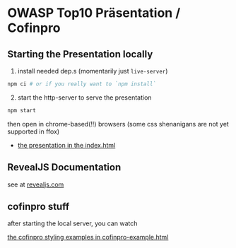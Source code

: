 # OWASP Top10 Präsentation / Cofinpro

## Starting the Presentation locally

1. install needed dep.s (momentarily just `live-server`)
  ```bash
  npm ci # or if you really want to `npm install`
  ```

2. start the http-server to serve the presentation
  ```bash
  npm start
  ```

then open in chrome-based(!!) browsers (some css shenanigans are not yet supported in ffox)

- [the presentation in the index.html](http://localhost:9099/)

## RevealJS Documentation

see at [revealjs.com](https://revealjs.com/)

## cofinpro stuff

after starting the local server, you can watch

[the cofinpro styling examples in cofinpro-example.html](http://localhost:9099/cofinpro-example.html)
